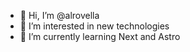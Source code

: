 - 👋 Hi, I’m @alrovella
- 👀 I’m interested in new technologies
- 🌱 I’m currently learning Next and Astro

<!---
alrovella/alrovella is a ✨ special ✨ repository because its `README.md` (this file) appears on your GitHub profile.
You can click the Preview link to take a look at your changes.
--->
